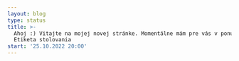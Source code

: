 ```yaml
---
layout: blog
type: status
title: >-
  Ahoj :) Vitajte na mojej novej stránke. Momentálne mám pre vás v ponuke kurz 
  Etiketa stolovania
start: '25.10.2022 20:00'
---
```


